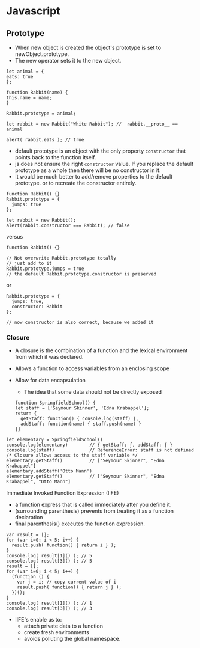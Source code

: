 # Javascript

## Prototype
  + When new object is created the object's prototype is set to newObject.prototype.
  + The new operator sets it to the new object.
  ```
  let animal = {
  eats: true
};

function Rabbit(name) {
  this.name = name;
}

Rabbit.prototype = animal;

let rabbit = new Rabbit("White Rabbit"); //  rabbit.__proto__ == animal

alert( rabbit.eats ); // true
```
+ default prototype is an object with the only property `constructor` that points back to the function itself.
+ js does not ensure the right `constructor` value. If you replace the default prototype as a whole then there will be no constructor in it.
+ It would be much better to add/remove properties to the default prototype. or to recreate the constructor entirely.

```
function Rabbit() {}
Rabbit.prototype = {
  jumps: true
};

let rabbit = new Rabbit();
alert(rabbit.constructor === Rabbit); // false
```
versus

```
function Rabbit() {}

// Not overwrite Rabbit.prototype totally
// just add to it
Rabbit.prototype.jumps = true
// the default Rabbit.prototype.constructor is preserved
```

or 

```
Rabbit.prototype = {
  jumps: true,
  constructor: Rabbit
};

// now constructor is also correct, because we added it
```

### Closure
+ A closure is the combination of a function and the lexical environment from which it was declared.
+ Allows a function to access variables from an enclosing scope
+ Allow for data encapsulation
  + The idea that some data should not be directly exposed

  ```
  function SpringfieldSchool() {
  let staff = ['Seymour Skinner', 'Edna Krabappel'];
  return {
    getStaff: function() { console.log(staff) },
    addStaff: function(name) { staff.push(name) }
  }}
```
let elementary = SpringfieldSchool()
console.log(elementary)        // { getStaff: ƒ, addStaff: ƒ }
console.log(staff)             // ReferenceError: staff is not defined
/* Closure allows access to the staff variable */
elementary.getStaff()          // ["Seymour Skinner", "Edna Krabappel"]
elementary.addStaff('Otto Mann')
elementary.getStaff()          // ["Seymour Skinner", "Edna Krabappel", "Otto Mann"]

```

Immediate Invoked Function Expression (IIFE)

  + a function express that is called immediately after you define it.
  + (surrounding parenthesis) prevents from treating it as a function declaration
  + final parenthesis() executes the function expression.

```
var result = [];
for (var i=0; i < 5; i++) {
  result.push( function() { return i } );
}
console.log( result[1]() ); // 5
console.log( result[3]() ); // 5
result = [];
for (var i=0; i < 5; i++) {
  (function () {
    var j = i; // copy current value of i
    result.push( function() { return j } );
  })();
}
console.log( result[1]() ); // 1
console.log( result[3]() ); // 3

```

+ IIFE's enable us to:
  + attach private data to a function
  + create fresh environments
  + avoids polluting the global namespace.